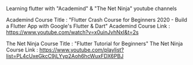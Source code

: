 Learning flutter with "Academind" & "The Net Ninja" youtube channels

Academind Course Title : "Flutter Crash Course for Beginners 2020 - Build a Flutter App with Google's Flutter & Dart" 
Academind Course Link : https://www.youtube.com/watch?v=x0uinJvhNxI&t=2s 
 
The Net Ninja Course Title : "Flutter Tutorial for Beginners" 
The Net Ninja Course Link : https://www.youtube.com/playlist?list=PL4cUxeGkcC9jLYyp2Aoh6hcWuxFDX6PBJ 
 
 
